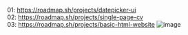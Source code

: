 01: https://roadmap.sh/projects/datepicker-ui \
02: https://roadmap.sh/projects/single-page-cv \
03: https://roadmap.sh/projects/basic-html-website ![image](https://github.com/user-attachments/assets/6d83da31-3160-4a54-9da4-feedcc959aec)

